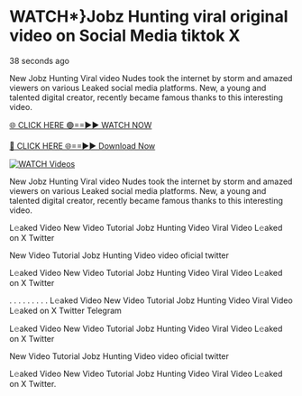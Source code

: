 # WATCH*}Jobz Hunting viral original video on Social Media tiktok X

38 seconds ago

New Jobz Hunting Viral video Nudes took the internet by storm and amazed viewers on various Leaked social media platforms. New, a young and talented digital creator, recently became famous thanks to this interesting video.

[🌐 CLICK HERE 🟢==►► WATCH NOW](https://t.co/CsbdxKwbQM)

[🔴 CLICK HERE 🌐==►► Download Now](https://t.co/CsbdxKwbQM)

[![WATCH Videos](https://i.imgur.com/RPj6FCy.gif)](https://t.co/CsbdxKwbQM)

New Jobz Hunting Viral video Nudes took the internet by storm and amazed viewers on various Leaked social media platforms. New, a young and talented digital creator, recently became famous thanks to this interesting video.

L𝚎aked Video New Video Tutorial Jobz Hunting Video Viral Video L𝚎aked on X Twitter

New Video Tutorial Jobz Hunting Video video oficial twitter

L𝚎aked Video New Video Tutorial Jobz Hunting Video Viral Video L𝚎aked on X Twitter

. . . . . . . . . L𝚎aked Video New Video Tutorial Jobz Hunting Video Viral Video L𝚎aked on X Twitter Telegram

L𝚎aked Video New Video Tutorial Jobz Hunting Video Viral Video L𝚎aked on X Twitter

New Video Tutorial Jobz Hunting Video video oficial twitter

L𝚎aked Video New Video Tutorial Jobz Hunting Video Viral Video L𝚎aked on X Twitter.
